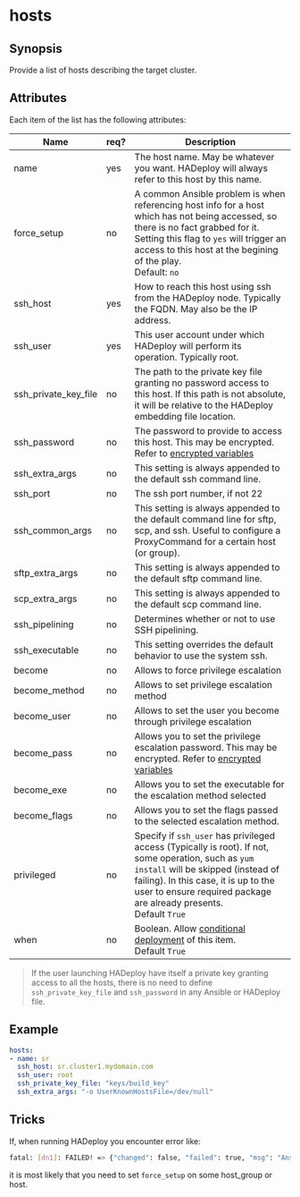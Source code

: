 # hosts

## Synopsis

Provide a list of hosts describing the target cluster.

## Attributes

Each item of the list has the following attributes:

Name|req?|Description
---|---|---
name|yes|The host name. May be whatever you want. HADeploy will always refer to this host by this name.
force_setup|no|A common Ansible problem is when referencing host info for a host which has not being accessed, so there is no fact grabbed for it.<br>Setting this flag to `yes` will trigger an access to this host at the begining of the play.<br>Default: `no`
ssh_host|yes|How to reach this host using ssh from the HADeploy node. Typically the FQDN. May also be the IP address.
ssh_user|yes|This user account under which HADeploy will perform its operation. Typically root.
ssh_private_key_file|no|The path to the private key file granting no password access to this host. If this path is not absolute, it will be relative to the HADeploy embedding file location.
ssh_password|no|The password to provide to access this host. This may be encrypted. Refer to [encrypted variables](../core/encrypted_vars)
ssh\_extra_args|no|This setting is always appended to the default ssh command line.
ssh_port|no|The ssh port number, if not 22
ssh\_common_args|no|This setting is always appended to the default command line for sftp, scp, and ssh. Useful to configure a ProxyCommand for a certain host (or group).
sftp\_extra_args|no|This setting is always appended to the default sftp command line.
scp\_extra_args|no|This setting is always appended to the default scp command line.
ssh_pipelining|no|Determines whether or not to use SSH pipelining.
ssh_executable|no|This setting overrides the default behavior to use the system ssh.
become|no|Allows to force privilege escalation
become_method|no|Allows to set privilege escalation method
become_user|no|Allows to set the user you become through privilege escalation
become_pass|no|Allows you to set the privilege escalation password. This may be encrypted. Refer to [encrypted variables](../core/encrypted_vars)
become_exe|no|Allows you to set the executable for the escalation method selected
become\_flags|no|Allows you to set the flags passed to the selected escalation method.
privileged|no|Specify if `ssh_user` has privileged access (Typically is root). If not, some operation, such as `yum install` will be skipped (instead of failing). In this case, it is up to the user to ensure required package are already presents.<br>Default `True` 
when|no|Boolean. Allow [conditional deployment](../../more/conditional_deployment) of this item.<br>Default `True` 


> If the user launching HADeploy have itself a private key granting access to all the hosts, there is no need to define `ssh_private_key_file` and `ssh_password` in any Ansible or HADeploy file.

## Example

```yaml
hosts:
- name: sr
  ssh_host: sr.cluster1.mydomain.com
  ssh_user: root
  ssh_private_key_file: "keys/build_key" 
  ssh_extra_args: "-o UserKnownHostsFile=/dev/null"
```

## Tricks

If, when running HADeploy you encounter error like:

```bash
fatal: [dn1]: FAILED! => {"changed": false, "failed": true, "msg": "AnsibleUndefinedVariable: 'dict object' has no attribute 'ansible_fqdn'"}
```

it is most likely that you need to set `force_setup` on some host_group or host.  
